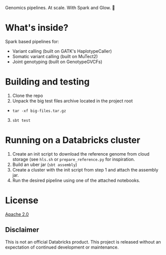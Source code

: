 Genomics pipelines. At scale. With Spark and Glow. :exploding_head:

# What's inside?

Spark based pipelines for:
- Variant calling (built on GATK's HaplotypeCaller)
- Somatic variant calling (built on MuTect2)
- Joint genotyping (built on GenotypeGVCFs)

# Building and testing

1. Clone the repo
2. Unpack the big test files archive located in the project root
  - `tar -xf big-files.tar.gz` 
3. `sbt test`

# Running on a Databricks cluster

1. Create an init script to download the reference genome from cloud storage (see `hls.sh` or
   `prepare_reference.py` for inspiration.
2. Build an uber jar (`sbt assembly`)
3. Create a cluster with the init script from step 1 and attach the assembly jar.
4. Run the desired pipeline using one of the attached notebooks.

# License

[Apache 2.0](LICENSE)

## Disclaimer

This is not an official Databricks product. This project is released without an expectation of continued development or maintenance.
